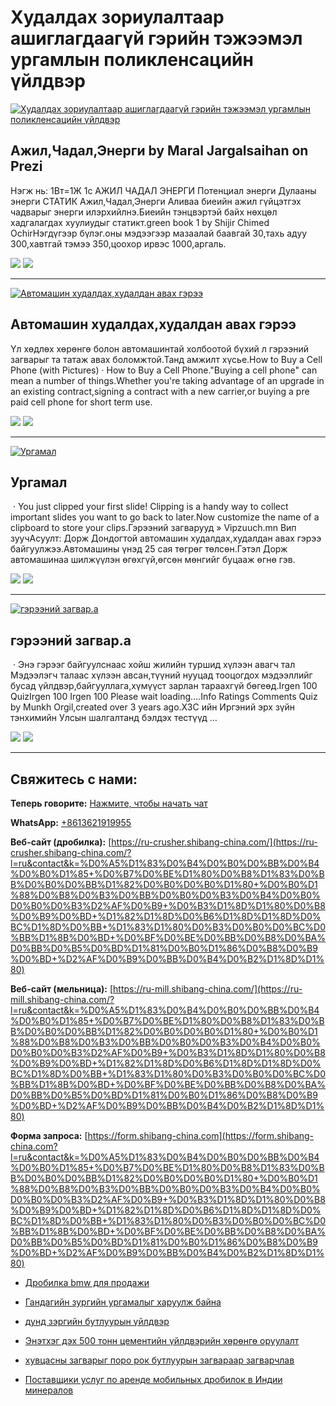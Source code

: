 # Худалдах зориулалтаар ашиглагдаагүй гэрийн тэжээмэл ургамлын поликленсацийн үйлдвэр

<a href="https://swt.shibang-china.com/?l=ru&img&k=%D0%A5%D1%83%D0%B4%D0%B0%D0%BB%D0%B4%D0%B0%D1%85+%D0%B7%D0%BE%D1%80%D0%B8%D1%83%D0%BB%D0%B0%D0%BB%D1%82%D0%B0%D0%B0%D1%80+%D0%B0%D1%88%D0%B8%D0%B3%D0%BB%D0%B0%D0%B3%D0%B4%D0%B0%D0%B0%D0%B3%D2%AF%D0%B9+%D0%B3%D1%8D%D1%80%D0%B8%D0%B9%D0%BD+%D1%82%D1%8D%D0%B6%D1%8D%D1%8D%D0%BC%D1%8D%D0%BB+%D1%83%D1%80%D0%B3%D0%B0%D0%BC%D0%BB%D1%8B%D0%BD+%D0%BF%D0%BE%D0%BB%D0%B8%D0%BA%D0%BB%D0%B5%D0%BD%D1%81%D0%B0%D1%86%D0%B8%D0%B9%D0%BD+%D2%AF%D0%B9%D0%BB%D0%B4%D0%B2%D1%8D%D1%80" target="_blank">![Худалдах зориулалтаар ашиглагдаагүй гэрийн тэжээмэл ургамлын поликленсацийн үйлдвэр](http://static.shibang-china.com/all-800x300/124.jpg)</a>

## Ажил,Чадал,Энерги by Maral Jargalsaihan on Prezi
Нэгж нь: 1Вт=1Ж 1c АЖИЛ ЧАДАЛ ЭНЕРГИ Потенциал энерги Дулааны энерги СТАТИК Ажил,Чадал,Энерги Аливаа биеийн ажил гүйцэтгэх чадварыг энерги илэрхийлнэ.Биеийн тэнцвэртэй байх нөхцөл хадгалагдах хуулиудыг статикт.green book 1 by Shijir Chimed OchirНэгдүгээр бүлэг.оны мэдээгээр мазаалай баавгай 30,тахь адуу 300,хавтгай тэмээ 350,цоохор ирвэс 1000,аргаль.


<a href="https://whatsapp.shibangsoft.com/WhatsApp.php" target="_blank" title="WhatsApp">![](http://static.shibang-china.com/icon/whatsapp.png)</a> <a href="https://swt.shibang-china.com/?l=ru&icon&k=%D0%A5%D1%83%D0%B4%D0%B0%D0%BB%D0%B4%D0%B0%D1%85+%D0%B7%D0%BE%D1%80%D0%B8%D1%83%D0%BB%D0%B0%D0%BB%D1%82%D0%B0%D0%B0%D1%80+%D0%B0%D1%88%D0%B8%D0%B3%D0%BB%D0%B0%D0%B3%D0%B4%D0%B0%D0%B0%D0%B3%D2%AF%D0%B9+%D0%B3%D1%8D%D1%80%D0%B8%D0%B9%D0%BD+%D1%82%D1%8D%D0%B6%D1%8D%D1%8D%D0%BC%D1%8D%D0%BB+%D1%83%D1%80%D0%B3%D0%B0%D0%BC%D0%BB%D1%8B%D0%BD+%D0%BF%D0%BE%D0%BB%D0%B8%D0%BA%D0%BB%D0%B5%D0%BD%D1%81%D0%B0%D1%86%D0%B8%D0%B9%D0%BD+%D2%AF%D0%B9%D0%BB%D0%B4%D0%B2%D1%8D%D1%80" target="_blank">![](http://static.shibang-china.com/icon/chat-ru.png)</a>

---

<a href="https://swt.shibang-china.com/?l=ru&img&k=%D0%A5%D1%83%D0%B4%D0%B0%D0%BB%D0%B4%D0%B0%D1%85+%D0%B7%D0%BE%D1%80%D0%B8%D1%83%D0%BB%D0%B0%D0%BB%D1%82%D0%B0%D0%B0%D1%80+%D0%B0%D1%88%D0%B8%D0%B3%D0%BB%D0%B0%D0%B3%D0%B4%D0%B0%D0%B0%D0%B3%D2%AF%D0%B9+%D0%B3%D1%8D%D1%80%D0%B8%D0%B9%D0%BD+%D1%82%D1%8D%D0%B6%D1%8D%D1%8D%D0%BC%D1%8D%D0%BB+%D1%83%D1%80%D0%B3%D0%B0%D0%BC%D0%BB%D1%8B%D0%BD+%D0%BF%D0%BE%D0%BB%D0%B8%D0%BA%D0%BB%D0%B5%D0%BD%D1%81%D0%B0%D1%86%D0%B8%D0%B9%D0%BD+%D2%AF%D0%B9%D0%BB%D0%B4%D0%B2%D1%8D%D1%80" target="_blank">![Автомашин худалдах,худалдан авах гэрээ](http://static.shibang-china.com/all-800x300/1234.jpg)</a>

## Автомашин худалдах,худалдан авах гэрээ
Үл хөдлөх хөрөнгө болон автомашинтай холбоотой бүхий л гэрээний загварыг та татаж авах боломжтой.Танд амжилт хүсье.How to Buy a Cell Phone (with Pictures)&nbsp;&#0183;&#32;How to Buy a Cell Phone.&quot;Buying a cell phone&quot; can mean a number of things.Whether you're taking advantage of an upgrade in an existing contract,signing a contract with a new carrier,or buying a pre paid cell phone for short term use.


<a href="https://whatsapp.shibangsoft.com/WhatsApp.php" target="_blank" title="WhatsApp">![](http://static.shibang-china.com/icon/whatsapp.png)</a> <a href="https://swt.shibang-china.com/?l=ru&icon&k=%D0%A5%D1%83%D0%B4%D0%B0%D0%BB%D0%B4%D0%B0%D1%85+%D0%B7%D0%BE%D1%80%D0%B8%D1%83%D0%BB%D0%B0%D0%BB%D1%82%D0%B0%D0%B0%D1%80+%D0%B0%D1%88%D0%B8%D0%B3%D0%BB%D0%B0%D0%B3%D0%B4%D0%B0%D0%B0%D0%B3%D2%AF%D0%B9+%D0%B3%D1%8D%D1%80%D0%B8%D0%B9%D0%BD+%D1%82%D1%8D%D0%B6%D1%8D%D1%8D%D0%BC%D1%8D%D0%BB+%D1%83%D1%80%D0%B3%D0%B0%D0%BC%D0%BB%D1%8B%D0%BD+%D0%BF%D0%BE%D0%BB%D0%B8%D0%BA%D0%BB%D0%B5%D0%BD%D1%81%D0%B0%D1%86%D0%B8%D0%B9%D0%BD+%D2%AF%D0%B9%D0%BB%D0%B4%D0%B2%D1%8D%D1%80" target="_blank">![](http://static.shibang-china.com/icon/chat-ru.png)</a>

---

<a href="https://swt.shibang-china.com/?l=ru&img&k=%D0%A5%D1%83%D0%B4%D0%B0%D0%BB%D0%B4%D0%B0%D1%85+%D0%B7%D0%BE%D1%80%D0%B8%D1%83%D0%BB%D0%B0%D0%BB%D1%82%D0%B0%D0%B0%D1%80+%D0%B0%D1%88%D0%B8%D0%B3%D0%BB%D0%B0%D0%B3%D0%B4%D0%B0%D0%B0%D0%B3%D2%AF%D0%B9+%D0%B3%D1%8D%D1%80%D0%B8%D0%B9%D0%BD+%D1%82%D1%8D%D0%B6%D1%8D%D1%8D%D0%BC%D1%8D%D0%BB+%D1%83%D1%80%D0%B3%D0%B0%D0%BC%D0%BB%D1%8B%D0%BD+%D0%BF%D0%BE%D0%BB%D0%B8%D0%BA%D0%BB%D0%B5%D0%BD%D1%81%D0%B0%D1%86%D0%B8%D0%B9%D0%BD+%D2%AF%D0%B9%D0%BB%D0%B4%D0%B2%D1%8D%D1%80" target="_blank">![Ургамал](http://static.shibang-china.com/all-800x300/1457.jpg)</a>

## Ургамал
&nbsp;&#0183;&#32;You just clipped your first slide! Clipping is a handy way to collect important slides you want to go back to later.Now customize the name of a clipboard to store your clips.Гэрээний загварууд &#187; Vipzuuch.mn Вип зуучАсуулт: Дорж Дондогтой автомашин худалдах,худалдан авах гэрээ байгуулжээ.Автомашины үнэд 25 сая төгрөг төлсөн.Гэтэл Дорж автомашинаа шилжүүлэн өгөхгүй,өгсөн мөнгийг буцааж өгнө гэв.


<a href="https://whatsapp.shibangsoft.com/WhatsApp.php" target="_blank" title="WhatsApp">![](http://static.shibang-china.com/icon/whatsapp.png)</a> <a href="https://swt.shibang-china.com/?l=ru&icon&k=%D0%A5%D1%83%D0%B4%D0%B0%D0%BB%D0%B4%D0%B0%D1%85+%D0%B7%D0%BE%D1%80%D0%B8%D1%83%D0%BB%D0%B0%D0%BB%D1%82%D0%B0%D0%B0%D1%80+%D0%B0%D1%88%D0%B8%D0%B3%D0%BB%D0%B0%D0%B3%D0%B4%D0%B0%D0%B0%D0%B3%D2%AF%D0%B9+%D0%B3%D1%8D%D1%80%D0%B8%D0%B9%D0%BD+%D1%82%D1%8D%D0%B6%D1%8D%D1%8D%D0%BC%D1%8D%D0%BB+%D1%83%D1%80%D0%B3%D0%B0%D0%BC%D0%BB%D1%8B%D0%BD+%D0%BF%D0%BE%D0%BB%D0%B8%D0%BA%D0%BB%D0%B5%D0%BD%D1%81%D0%B0%D1%86%D0%B8%D0%B9%D0%BD+%D2%AF%D0%B9%D0%BB%D0%B4%D0%B2%D1%8D%D1%80" target="_blank">![](http://static.shibang-china.com/icon/chat-ru.png)</a>

---

<a href="https://swt.shibang-china.com/?l=ru&img&k=%D0%A5%D1%83%D0%B4%D0%B0%D0%BB%D0%B4%D0%B0%D1%85+%D0%B7%D0%BE%D1%80%D0%B8%D1%83%D0%BB%D0%B0%D0%BB%D1%82%D0%B0%D0%B0%D1%80+%D0%B0%D1%88%D0%B8%D0%B3%D0%BB%D0%B0%D0%B3%D0%B4%D0%B0%D0%B0%D0%B3%D2%AF%D0%B9+%D0%B3%D1%8D%D1%80%D0%B8%D0%B9%D0%BD+%D1%82%D1%8D%D0%B6%D1%8D%D1%8D%D0%BC%D1%8D%D0%BB+%D1%83%D1%80%D0%B3%D0%B0%D0%BC%D0%BB%D1%8B%D0%BD+%D0%BF%D0%BE%D0%BB%D0%B8%D0%BA%D0%BB%D0%B5%D0%BD%D1%81%D0%B0%D1%86%D0%B8%D0%B9%D0%BD+%D2%AF%D0%B9%D0%BB%D0%B4%D0%B2%D1%8D%D1%80" target="_blank">![гэрээний загвар.а](http://static.shibang-china.com/all-800x300/914.jpg)</a>

## гэрээний загвар.а
&nbsp;&#0183;&#32;Энэ гэрээг байгуулснаас хойш жилийн туршид хүлээн авагч тал Мэдээлэгч талаас хүлээн авсан,түүний нууцад тооцогдох мэдээллийг бусад үйлдвэр,байгууллага,хүмүүст зарлан тараахгүй бөгеөд.Irgen 100 QuizIrgen 100 Irgen 100 Please wait loading….Info Ratings Comments Quiz by Munkh Orgil,created over 3 years ago.ХЗС ийн Иргэний эрх зүйн тэнхимийн Улсын шалгалтанд бэлдэх тестүүд …


<a href="https://whatsapp.shibangsoft.com/WhatsApp.php" target="_blank" title="WhatsApp">![](http://static.shibang-china.com/icon/whatsapp.png)</a> <a href="https://swt.shibang-china.com/?l=ru&icon&k=%D0%A5%D1%83%D0%B4%D0%B0%D0%BB%D0%B4%D0%B0%D1%85+%D0%B7%D0%BE%D1%80%D0%B8%D1%83%D0%BB%D0%B0%D0%BB%D1%82%D0%B0%D0%B0%D1%80+%D0%B0%D1%88%D0%B8%D0%B3%D0%BB%D0%B0%D0%B3%D0%B4%D0%B0%D0%B0%D0%B3%D2%AF%D0%B9+%D0%B3%D1%8D%D1%80%D0%B8%D0%B9%D0%BD+%D1%82%D1%8D%D0%B6%D1%8D%D1%8D%D0%BC%D1%8D%D0%BB+%D1%83%D1%80%D0%B3%D0%B0%D0%BC%D0%BB%D1%8B%D0%BD+%D0%BF%D0%BE%D0%BB%D0%B8%D0%BA%D0%BB%D0%B5%D0%BD%D1%81%D0%B0%D1%86%D0%B8%D0%B9%D0%BD+%D2%AF%D0%B9%D0%BB%D0%B4%D0%B2%D1%8D%D1%80" target="_blank">![](http://static.shibang-china.com/icon/chat-ru.png)</a>

---
## Свяжитесь с нами:

**Теперь говорите:** [Нажмите, чтобы начать чат](https://swt.shibang-china.com?l=ru&contact&k=%D0%A5%D1%83%D0%B4%D0%B0%D0%BB%D0%B4%D0%B0%D1%85+%D0%B7%D0%BE%D1%80%D0%B8%D1%83%D0%BB%D0%B0%D0%BB%D1%82%D0%B0%D0%B0%D1%80+%D0%B0%D1%88%D0%B8%D0%B3%D0%BB%D0%B0%D0%B3%D0%B4%D0%B0%D0%B0%D0%B3%D2%AF%D0%B9+%D0%B3%D1%8D%D1%80%D0%B8%D0%B9%D0%BD+%D1%82%D1%8D%D0%B6%D1%8D%D1%8D%D0%BC%D1%8D%D0%BB+%D1%83%D1%80%D0%B3%D0%B0%D0%BC%D0%BB%D1%8B%D0%BD+%D0%BF%D0%BE%D0%BB%D0%B8%D0%BA%D0%BB%D0%B5%D0%BD%D1%81%D0%B0%D1%86%D0%B8%D0%B9%D0%BD+%D2%AF%D0%B9%D0%BB%D0%B4%D0%B2%D1%8D%D1%80)

**WhatsApp:**  [+8613621919955](https://whatsapp.shibangsoft.com/WhatsApp.php)

**Веб-сайт (дробилка):** [https://ru-crusher.shibang-china.com/](https://ru-crusher.shibang-china.com/?l=ru&contact&k=%D0%A5%D1%83%D0%B4%D0%B0%D0%BB%D0%B4%D0%B0%D1%85+%D0%B7%D0%BE%D1%80%D0%B8%D1%83%D0%BB%D0%B0%D0%BB%D1%82%D0%B0%D0%B0%D1%80+%D0%B0%D1%88%D0%B8%D0%B3%D0%BB%D0%B0%D0%B3%D0%B4%D0%B0%D0%B0%D0%B3%D2%AF%D0%B9+%D0%B3%D1%8D%D1%80%D0%B8%D0%B9%D0%BD+%D1%82%D1%8D%D0%B6%D1%8D%D1%8D%D0%BC%D1%8D%D0%BB+%D1%83%D1%80%D0%B3%D0%B0%D0%BC%D0%BB%D1%8B%D0%BD+%D0%BF%D0%BE%D0%BB%D0%B8%D0%BA%D0%BB%D0%B5%D0%BD%D1%81%D0%B0%D1%86%D0%B8%D0%B9%D0%BD+%D2%AF%D0%B9%D0%BB%D0%B4%D0%B2%D1%8D%D1%80)

**Веб-сайт (мельница):** [https://ru-mill.shibang-china.com/](https://ru-mill.shibang-china.com/?l=ru&contact&k=%D0%A5%D1%83%D0%B4%D0%B0%D0%BB%D0%B4%D0%B0%D1%85+%D0%B7%D0%BE%D1%80%D0%B8%D1%83%D0%BB%D0%B0%D0%BB%D1%82%D0%B0%D0%B0%D1%80+%D0%B0%D1%88%D0%B8%D0%B3%D0%BB%D0%B0%D0%B3%D0%B4%D0%B0%D0%B0%D0%B3%D2%AF%D0%B9+%D0%B3%D1%8D%D1%80%D0%B8%D0%B9%D0%BD+%D1%82%D1%8D%D0%B6%D1%8D%D1%8D%D0%BC%D1%8D%D0%BB+%D1%83%D1%80%D0%B3%D0%B0%D0%BC%D0%BB%D1%8B%D0%BD+%D0%BF%D0%BE%D0%BB%D0%B8%D0%BA%D0%BB%D0%B5%D0%BD%D1%81%D0%B0%D1%86%D0%B8%D0%B9%D0%BD+%D2%AF%D0%B9%D0%BB%D0%B4%D0%B2%D1%8D%D1%80)

**Форма запроса:** [https://form.shibang-china.com](https://form.shibang-china.com?l=ru&contact&k=%D0%A5%D1%83%D0%B4%D0%B0%D0%BB%D0%B4%D0%B0%D1%85+%D0%B7%D0%BE%D1%80%D0%B8%D1%83%D0%BB%D0%B0%D0%BB%D1%82%D0%B0%D0%B0%D1%80+%D0%B0%D1%88%D0%B8%D0%B3%D0%BB%D0%B0%D0%B3%D0%B4%D0%B0%D0%B0%D0%B3%D2%AF%D0%B9+%D0%B3%D1%8D%D1%80%D0%B8%D0%B9%D0%BD+%D1%82%D1%8D%D0%B6%D1%8D%D1%8D%D0%BC%D1%8D%D0%BB+%D1%83%D1%80%D0%B3%D0%B0%D0%BC%D0%BB%D1%8B%D0%BD+%D0%BF%D0%BE%D0%BB%D0%B8%D0%BA%D0%BB%D0%B5%D0%BD%D1%81%D0%B0%D1%86%D0%B8%D0%B9%D0%BD+%D2%AF%D0%B9%D0%BB%D0%B4%D0%B2%D1%8D%D1%80)

* [Дробилка bmw для продажи](../126/%D0%94%D1%80%D0%BE%D0%B1%D0%B8%D0%BB%D0%BA%D0%B0%20bmw%20%D0%B4%D0%BB%D1%8F%20%D0%BF%D1%80%D0%BE%D0%B4%D0%B0%D0%B6%D0%B8.md)

* [Гандагийн зургийн ургамалыг харуулж байна](../130/%D0%93%D0%B0%D0%BD%D0%B4%D0%B0%D0%B3%D0%B8%D0%B9%D0%BD%20%D0%B7%D1%83%D1%80%D0%B3%D0%B8%D0%B9%D0%BD%20%D1%83%D1%80%D0%B3%D0%B0%D0%BC%D0%B0%D0%BB%D1%8B%D0%B3%20%D1%85%D0%B0%D1%80%D1%83%D1%83%D0%BB%D0%B6%20%D0%B1%D0%B0%D0%B9%D0%BD%D0%B0.md)

* [дунд зэргийн бутлуурын үйлдвэр](../129/%D0%B4%D1%83%D0%BD%D0%B4%20%D0%B7%D1%8D%D1%80%D0%B3%D0%B8%D0%B9%D0%BD%20%D0%B1%D1%83%D1%82%D0%BB%D1%83%D1%83%D1%80%D1%8B%D0%BD%20%D2%AF%D0%B9%D0%BB%D0%B4%D0%B2%D1%8D%D1%80.md)

* [Энэтхэг дэх 500 тонн цементийн үйлдвэрийн хөрөнгө оруулалт](../128/%D0%AD%D0%BD%D1%8D%D1%82%D1%85%D1%8D%D0%B3%20%D0%B4%D1%8D%D1%85%20500%20%D1%82%D0%BE%D0%BD%D0%BD%20%D1%86%D0%B5%D0%BC%D0%B5%D0%BD%D1%82%D0%B8%D0%B9%D0%BD%20%D2%AF%D0%B9%D0%BB%D0%B4%D0%B2%D1%8D%D1%80%D0%B8%D0%B9%D0%BD%20%D1%85%D3%A9%D1%80%D3%A9%D0%BD%D0%B3%D3%A9%20%D0%BE%D1%80%D1%83%D1%83%D0%BB%D0%B0%D0%BB%D1%82.md)

* [хувцасны загварыг поро рок бутлуурын загвараар загварчлав](../130/%D1%85%D1%83%D0%B2%D1%86%D0%B0%D1%81%D0%BD%D1%8B%20%D0%B7%D0%B0%D0%B3%D0%B2%D0%B0%D1%80%D1%8B%D0%B3%20%D0%BF%D0%BE%D1%80%D0%BE%20%D1%80%D0%BE%D0%BA%20%D0%B1%D1%83%D1%82%D0%BB%D1%83%D1%83%D1%80%D1%8B%D0%BD%20%D0%B7%D0%B0%D0%B3%D0%B2%D0%B0%D1%80%D0%B0%D0%B0%D1%80%20%D0%B7%D0%B0%D0%B3%D0%B2%D0%B0%D1%80%D1%87%D0%BB%D0%B0%D0%B2.md)

* [Поставщики услуг по аренде мобильных дробилок в Индии минералов](../126/%D0%9F%D0%BE%D1%81%D1%82%D0%B0%D0%B2%D1%89%D0%B8%D0%BA%D0%B8%20%D1%83%D1%81%D0%BB%D1%83%D0%B3%20%D0%BF%D0%BE%20%D0%B0%D1%80%D0%B5%D0%BD%D0%B4%D0%B5%20%D0%BC%D0%BE%D0%B1%D0%B8%D0%BB%D1%8C%D0%BD%D1%8B%D1%85%20%D0%B4%D1%80%D0%BE%D0%B1%D0%B8%D0%BB%D0%BE%D0%BA%20%D0%B2%20%D0%98%D0%BD%D0%B4%D0%B8%D0%B8%20%D0%BC%D0%B8%D0%BD%D0%B5%D1%80%D0%B0%D0%BB%D0%BE%D0%B2.md)